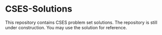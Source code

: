 # CSES-Solutions
This repository contains CSES problem set solutions. The repository is still under construction. You may use the solution for reference. 